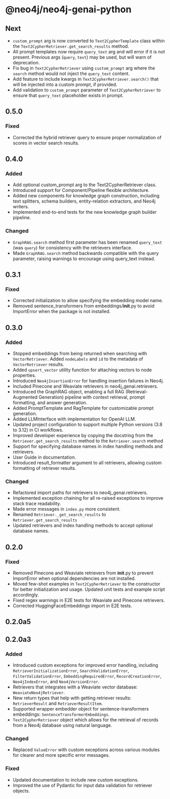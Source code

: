 # @neo4j/neo4j-genai-python

## Next
- `custom_prompt` arg is now converted to `Text2CypherTemplate` class within the `Text2CypherRetriever.get_search_results` method.
- All prompt templates now require `query_text` arg and will error if it is not present. Previous args (`query`, `text`) may be used, but will warn of deprecation.
- Fix bug in `Text2CypherRetriever` using `custom_prompt` arg where the `search` method would not inject the `query_text` content.
- Add feature to include kwargs in `Text2CypherRetriever.search()` that will be injected into a custom prompt, if provided.
- Add validation to `custom_prompt` parameter of `Text2CypherRetriever` to ensure that `query_text` placeholder exists in prompt.

## 0.5.0

### Fixed
- Corrected the hybrid retriever query to ensure proper normalization of scores in vector search results.

## 0.4.0

### Added
- Add optional custom_prompt arg to the Text2CypherRetriever class.
- Introduced support for Component/Pipeline flexible architecture.
- Added new components for knowledge graph construction, including text splitters, schema builders, entity-relation extractors, and Neo4j writers.
- Implemented end-to-end tests for the new knowledge graph builder pipeline.

### Changed
- `GraphRAG.search` method first parameter has been renamed `query_text` (was `query`) for consistency with the retrievers interface.
- Made `GraphRAG.search` method backwards compatible with the query parameter, raising warnings to encourage using query_text instead.

## 0.3.1

### Fixed
-   Corrected initialization to allow specifying the embedding model name.
-   Removed sentence_transformers from embeddings/__init__.py to avoid ImportError when the package is not installed.

## 0.3.0

### Added
-   Stopped embeddings from being returned when searching with `VectorRetriever`. Added `nodeLabels` and `id` to the metadata of `VectorRetriever` results.
-   Added `upsert_vector` utility function for attaching vectors to node properties.
-   Introduced `Neo4jInsertionError` for handling insertion failures in Neo4j.
-   Included Pinecone and Weaviate retrievers in neo4j_genai.retrievers.
-   Introduced the GraphRAG object, enabling a full RAG (Retrieval-Augmented Generation) pipeline with context retrieval, prompt formatting, and answer generation.
-   Added PromptTemplate and RagTemplate for customizable prompt generation.
-   Added LLMInterface with implementation for OpenAI LLM.
-   Updated project configuration to support multiple Python versions (3.8 to 3.12) in CI workflows.
-   Improved developer experience by copying the docstring from the `Retriever.get_search_results` method to the `Retriever.search` method
-   Support for specifying database names in index handling methods and retrievers.
-   User Guide in documentation.
-   Introduced result_formatter argument to all retrievers, allowing custom formatting of retriever results.

### Changed
-   Refactored import paths for retrievers to neo4j_genai.retrievers.
-   Implemented exception chaining for all re-raised exceptions to improve stack trace readability.
-   Made error messages in `index.py` more consistent.
-   Renamed `Retriever._get_search_results` to `Retriever.get_search_results`
-   Updated retrievers and index handling methods to accept optional database names.

## 0.2.0

### Fixed

-   Removed Pinecone and Weaviate retrievers from **init**.py to prevent ImportError when optional dependencies are not installed.
-   Moved few-shot examples in `Text2CypherRetriever` to the constructor for better initialization and usage. Updated unit tests and example script accordingly.
-   Fixed regex warnings in E2E tests for Weaviate and Pinecone retrievers.
-   Corrected HuggingFaceEmbeddings import in E2E tests.


## 0.2.0a5

## 0.2.0a3

### Added

-   Introduced custom exceptions for improved error handling, including `RetrieverInitializationError`, `SearchValidationError`, `FilterValidationError`, `EmbeddingRequiredError`, `RecordCreationError`, `Neo4jIndexError`, and `Neo4jVersionError`.
-   Retrievers that integrates with a Weaviate vector database: `WeaviateNeo4jRetriever`.
-   New return types that help with getting retriever results: `RetrieverResult` and `RetrieverResultItem`.
-   Supported wrapper embedder object for sentence-transformers embeddings: `SentenceTransformerEmbeddings`.
-   `Text2CypherRetriever` object which allows for the retrieval of records from a Neo4j database using natural language.

### Changed

-   Replaced `ValueError` with custom exceptions across various modules for clearer and more specific error messages.

### Fixed

-   Updated documentation to include new custom exceptions.
-   Improved the use of Pydantic for input data validation for retriever objects.

